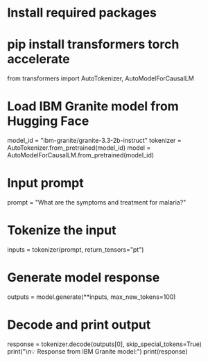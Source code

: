 # Install required packages
# pip install transformers torch accelerate

from transformers import AutoTokenizer, AutoModelForCausalLM

# Load IBM Granite model from Hugging Face
model_id = "ibm-granite/granite-3.3-2b-instruct"
tokenizer = AutoTokenizer.from_pretrained(model_id)
model = AutoModelForCausalLM.from_pretrained(model_id)

# Input prompt
prompt = "What are the symptoms and treatment for malaria?"

# Tokenize the input
inputs = tokenizer(prompt, return_tensors="pt")

# Generate model response
outputs = model.generate(**inputs, max_new_tokens=100)

# Decode and print output
response = tokenizer.decode(outputs[0], skip_special_tokens=True)
print("\n💡 Response from IBM Granite model:")
print(response)
